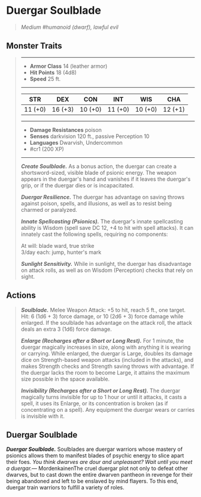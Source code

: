 # Duergar Soulblade
>*Medium #humanoid (dwarf), lawful evil*
## Monster Traits
>___
>- **Armor Class** 14 (leather armor)
>- **Hit Points** 18 (4d8)
>- **Speed** 25 ft.
>___
>|STR|DEX|CON|INT|WIS|CHA|
>|:---:|:---:|:---:|:---:|:---:|:---:|
>|11 (+0)|16 (+3)|10 (+0)|11 (+0)|10 (+0)|12 (+1)|
>___
>- **Damage Resistances** poison
>- **Senses** darkvision 120 ft., passive Perception 10
>- **Languages** Dwarvish, Undercommon
>- #cr1 (200 XP)
>___
>***Create Soulblade.*** As a bonus action, the duergar can create a shortsword-sized, visible blade of psionic energy. The weapon appears in the duergar's hand and vanishes if it leaves the duergar's grip, or if the duergar dies or is incapacitated.  
>
>***Duergar Resilience.*** The duergar has advantage on saving throws against poison, spells, and illusions, as well as to resist being charmed or paralyzed.  
>
>***Innate Spellcasting (Psionics).*** The duergar's innate spellcasting ability is Wisdom (spell save DC 12, +4 to hit with spell attacks). It can innately cast the following spells, requiring no components:  
>
>At will: blade ward, true strike  
>3/day each: jump, hunter's mark  
>
>
>***Sunlight Sensitivity.*** While in sunlight, the duergar has disadvantage on attack rolls, as well as on Wisdom (Perception) checks that rely on sight.  
>
## Actions
>***Soulblade.*** Melee Weapon Attack: +5 to hit, reach 5 ft., one target. Hit: 6 (1d6 + 3) force damage, or 10 (2d6 + 3) force damage while enlarged. If the soulblade has advantage on the attack roll, the attack deals an extra 3 (1d6) force damage.  
>
>***Enlarge (Recharges after a Short or Long Rest).*** For 1 minute, the duergar magically increases in size, along with anything it is wearing or carrying. While enlarged, the duergar is Large, doubles its damage dice on Strength-based weapon attacks (included in the attacks), and makes Strength checks and Strength saving throws with advantage. If the duergar lacks the room to become Large, it attains the maximum size possible in the space available.  
>
>***Invisibility (Recharges after a Short or Long Rest).*** The duergar magically turns invisible for up to 1 hour or until it attacks, it casts a spell, it uses its Enlarge, or its concentration is broken (as if concentrating on a spell). Any equipment the duergar wears or carries is invisible with it.
## Duergar Soulblade
***Duergar Soulblade.*** Soulblades are duergar warriors whose mastery of psionics allows them to manifest blades of psychic energy to slice apart their foes.
*You think dwarves are dour and unpleasant? Wait until you meet a duergar.*— MordenkainenThe cruel duergar plot not only to defeat other dwarves, but to cast down the entire dwarven pantheon in revenge for their being abandoned and left to be enslaved by mind flayers. To this end, duergar train warriors to fulfill a variety of roles.